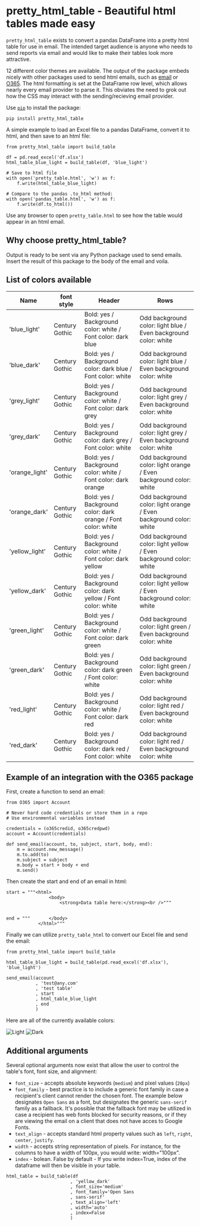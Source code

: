 # pretty_html_table - Beautiful html tables made easy

`pretty_html_table` exists to convert a pandas DataFrame into a pretty html table for use in email.  The intended target audience is anyone who needs to send reports via email and would like to make their tables look more attractive.

12 different color themes are available. The output of the package embeds nicely with other packages used to send html emails, such as [email](https://docs.python.org/3/library/email.examples.html) or [O365](https://pypi.org/project/O365/).
The html formatting is set at the DataFrame row level, which allows nearly every email provider to parse it.  This obviates the need to grok out how the CSS may interact with the sending/recieving email provider.

Use [`pip`](https://pypi.org/project/pretty-html-table/) to install the package:

```
pip install pretty_html_table
```

A simple example to load an Excel file to a pandas DataFrame, convert it to html, and then save to an html file:

```
from pretty_html_table import build_table

df = pd.read_excel('df.xlsx')
html_table_blue_light = build_table(df, 'blue_light')

# Save to html file
with open('pretty_table.html', 'w') as f:
    f.write(html_table_blue_light)

# Compare to the pandas .to_html method:
with open('pandas_table.html', 'w') as f:
    f.write(df.to_html())
```

Use any browser to open `pretty_table.html` to see how the table would appear in an html email.


## Why choose pretty_html_table?

Output is ready to be sent via any Python package used to send emails. Insert the result of this package to the body of the email and voila.


## List of colors available

| Name          | font style     | Header                                                        | Rows                                                              |
|---------------|----------------|---------------------------------------------------------------|-------------------------------------------------------------------|
| 'blue_light'  | Century Gothic | Bold: yes / Background color: white / Font color: dark blue   | Odd background color: light blue / Even background color: white   |
| 'blue_dark'    | Century Gothic | Bold: yes / Background color: dark blue / Font color: white   | Odd background color: light blue / Even background color: white   |
| 'grey_light'   | Century Gothic | Bold: yes / Background color: white / Font color: dark grey   | Odd background color: light grey / Even background color: white   |
| 'grey_dark'    | Century Gothic | Bold: yes / Background color: dark grey / Font color: white   | Odd background color: light grey / Even background color: white   |
| 'orange_light' | Century Gothic | Bold: yes / Background color: white / Font color: dark orange | Odd background color: light orange / Even background color: white |
| 'orange_dark'  | Century Gothic | Bold: yes / Background color: dark orange / Font color: white | Odd background color: light orange / Even background color: white |
| 'yellow_light' | Century Gothic | Bold: yes / Background color: white / Font color: dark yellow | Odd background color: light yellow / Even background color: white |
| 'yellow_dark'  | Century Gothic | Bold: yes / Background color: dark yellow / Font color: white | Odd background color: light yellow / Even background color: white |
| 'green_light'  | Century Gothic | Bold: yes / Background color: white / Font color: dark green  | Odd background color: light green / Even background color: white  |
| 'green_dark'   | Century Gothic | Bold: yes / Background color: dark green / Font color: white  | Odd background color: light green / Even background color: white  |
| 'red_light'  | Century Gothic | Bold: yes / Background color: white / Font color: dark red | Odd background color: light red / Even background color: white  |
| 'red_dark'   | Century Gothic | Bold: yes / Background color: dark red / Font color: white  | Odd background color: light red / Even background color: white  |


## Example of an integration with the O365 package

First, create a function to send an email:

```
from O365 import Account

# Never hard code credentials or store them in a repo
# Use environmental variables instead

credentials = (o365credid, o365credpwd)
account = Account(credentials)

def send_email(account, to, subject, start, body, end):
    m = account.new_message()
    m.to.add(to)
    m.subject = subject
    m.body = start + body + end
    m.send()
```

Then create the start and end of an email in html:

```
start = """<html>
                <body>
                    <strong>Data table here:</strong><br />"""


end = """       </body>
            </html>"""
```

Finally we can utilize `pretty_table_html` to convert our Excel file and send the email:

```
from pretty_html_table import build_table

html_table_blue_light = build_table(pd.read_excel('df.xlsx'), 'blue_light')

send_email(account
           , 'test@any.com'
           , 'test table'
           , start
           , html_table_blue_light
           , end
           )
```

Here are all of the currently available colors: 

![Light](image/1.PNG)
![Dark](image/2.PNG)

## Additional arguments
Several optional arguments now exist that allow the user to control the table's font, font size, and alignment:

* `font_size` - accepts absolute keywords (`medium`) and pixel values (`20px`)
* `font_family` - best practice is to include a generic font family in case a recipient's client cannot render the chosen font.  The example below designates `Open Sans` as a font, but designates the generic `sans-serif` family as a fallback.  It's possible that the fallback font may be utilized in case a recipient has web fonts blocked for security reasons, or if they are viewing the email on a client that does not have acces to Google Fonts.
* `text_align` - accepts standard html property values such as `left`, `right`, `center`, `justify`.
* `width` - accepts string representation of pixels. For instance, for the columns to have a width of 100px, you would write: width="100px".
* `index` - bolean. False by default - If you write index=True, index of the dataframe will then be visible in your table.

```
html_table = build_table(df
                        , 'yellow_dark'
                        , font_size='medium'
                        , font_family='Open Sans
                        , sans-serif'
                        , text_align='left'
                        , width='auto'
                        , index=False
                        )
```